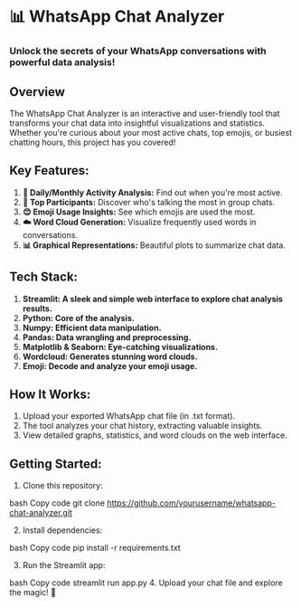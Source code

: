 # 📊 WhatsApp Chat Analyzer
### Unlock the secrets of your WhatsApp conversations with powerful data analysis!

## Overview
The WhatsApp Chat Analyzer is an interactive and user-friendly tool that transforms your chat data into insightful visualizations and statistics. Whether you're curious about your most active chats, top emojis, or busiest chatting hours, this project has you covered!

## Key Features:
1. **📅 Daily/Monthly Activity Analysis:** Find out when you're most active.
2. **👥 Top Participants:** Discover who's talking the most in group chats.
3. **😊 Emoji Usage Insights:** See which emojis are used the most.
4. **☁️ Word Cloud Generation:** Visualize frequently used words in conversations.
5. **📊 Graphical Representations:** Beautiful plots to summarize chat data.
   
## Tech Stack:
1. **Streamlit: A sleek and simple web interface to explore chat analysis results.**
2. **Python: Core of the analysis.**
3. **Numpy: Efficient data manipulation.**
4. **Pandas: Data wrangling and preprocessing.**
5. **Matplotlib & Seaborn: Eye-catching visualizations.**
6. **Wordcloud: Generates stunning word clouds.**
7. **Emoji: Decode and analyze your emoji usage.**
   
## How It Works:
1. Upload your exported WhatsApp chat file (in .txt format).
2. The tool analyzes your chat history, extracting valuable insights.
3. View detailed graphs, statistics, and word clouds on the web interface.
   
## Getting Started:
1. Clone this repository:

bash
Copy code
git clone https://github.com/yourusername/whatsapp-chat-analyzer.git

2. Install dependencies:

bash
Copy code
pip install -r requirements.txt

3. Run the Streamlit app:

bash
Copy code
streamlit run app.py
4. Upload your chat file and explore the magic! 🎉
